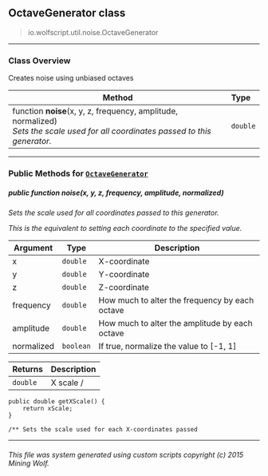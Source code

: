 ## OctaveGenerator __class__

>io.wolfscript.util.noise.OctaveGenerator

---

### Class Overview

Creates noise using unbiased octaves

Method | Type   
--- | :--- 
 function __noise__(x, y, z, frequency, amplitude, normalized) <br> _Sets the scale used for all coordinates passed to this generator._ | `double`



---


### Public Methods for [`OctaveGenerator`](OctaveGenerator.md)

##### <a id='noise'></a>public  function __noise__(x, y, z, frequency, amplitude, normalized)

_Sets the scale used for all coordinates passed to this generator. <p> This is the equivalent to setting each coordinate to the specified value._

Argument | Type | Description  
--- | --- | --- 
x | `double` | X-coordinate
y | `double` | Y-coordinate
z | `double` | Z-coordinate
frequency | `double` | How much to alter the frequency by each octave
amplitude | `double` | How much to alter the amplitude by each octave
normalized | `boolean` | If true, normalize the value to [-1, 1]

Returns | Description
--- | --- 
`double` | X scale /
    public double getXScale() {
        return xScale;
    }

    /** Sets the scale used for each X-coordinates passed


---


###### This file was system generated using custom scripts copyright (c) 2015 Mining Wolf.
	

